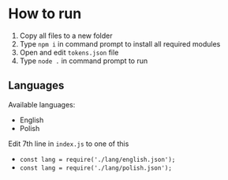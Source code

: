 # How to run
1. Copy all files to a new folder 
2. Type `npm i` in command prompt to install all required modules
3. Open and edit `tokens.json` file
4. Type `node .` in command prompt to run

## Languages
Available languages:
- English
- Polish

Edit 7th line in `index.js` to one of this
- `const lang = require('./lang/english.json');`
- `const lang = require('./lang/polish.json');`
